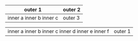 | outer 1                 | outer 2 |
| ----------------------- | ------- |
| inner a	inner b	inner c | outer 3 |

|                                                 |         |
| ----------------------------------------------- | ------- |
| inner a	inner b inner c	inner d inner e	inner f | outer 1 |
